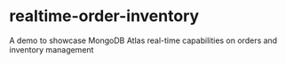 # realtime-order-inventory
A demo to showcase MongoDB Atlas real-time capabilities on orders and inventory management
